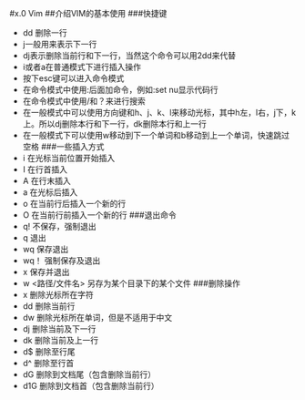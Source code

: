 #x.0 Vim
##介绍VIM的基本使用
###快捷键
* dd 删除一行
* j一般用来表示下一行
* dj表示删除当前行和下一行，当然这个命令可以用2dd来代替
* i或者a在普通模式下进行插入操作
* 按下esc键可以进入命令模式
* 在命令模式中使用:后面加命令，例如:set nu显示代码行
* 在命令模式中使用/和？来进行搜索
* 在一般模式中可以使用方向键和h、j、k、l来移动光标，其中h左，l右，j下，k上。所以dj删除本行和下一行，dk删除本行和上一行
* 在一般模式下可以使用w移动到下一个单词和b移动到上一个单词，快速跳过空格
###一些插入方式
* i 在光标当前位置开始插入
* I 在行首插入
* A 在行末插入
* a 在光标后插入
* o 在当前行后插入一个新的行
* O 在当前行前插入一个新的行
###退出命令
* q! 不保存，强制退出
* q 退出
* wq 保存退出
* wq！ 强制保存及退出
* x 保存并退出
* w <路径/文件名> 另存为某个目录下的某个文件
###删除操作
* x 删除光标所在字符
* dd 删除当前行
* dw 删除光标所在单词，但是不适用于中文
* dj 删除当前及下一行
* dk 删除当前及上一行
* d$ 删除至行尾
* d^ 删除至行首
* dG 删除到文档尾（包含删除当前行）
* d1G 删除到文档首（包含删除当前行）


